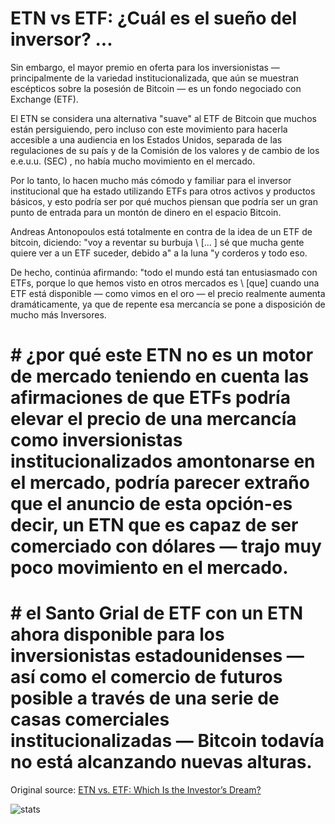 # ETN vs ETF: ¿Cuál es el sueño del inversor? ...

Sin embargo, el mayor premio en oferta para los inversionistas — principalmente de la variedad institucionalizada, que aún se muestran escépticos sobre la posesión de Bitcoin — es un fondo negociado con Exchange (ETF).

El ETN se considera una alternativa "suave" al ETF de Bitcoin que muchos están persiguiendo, pero incluso con este movimiento para hacerla accesible a una audiencia en los Estados Unidos, separada de las regulaciones de su país y de la Comisión de los valores y de cambio de los e.e.u.u. (SEC) , no había mucho movimiento en el mercado.

Por lo tanto, lo hacen mucho más cómodo y familiar para el inversor institucional que ha estado utilizando ETFs para otros activos y productos básicos, y esto podría ser por qué muchos piensan que podría ser un gran punto de entrada para un montón de dinero en el espacio Bitcoin.

Andreas Antonopoulos está totalmente en contra de la idea de un ETF de bitcoin, diciendo: "voy a reventar su burbuja \ [... \] sé que mucha gente quiere ver a un ETF suceder, debido a" a la luna "y corderos y todo eso.

De hecho, continúa afirmando: "todo el mundo está tan entusiasmado con ETFs, porque lo que hemos visto en otros mercados es \ [que] cuando una ETF está disponible — como vimos en el oro — el precio realmente aumenta dramáticamente, ya que de repente esa mercancía se pone a disposición de mucho más Inversores.

# # ¿por qué este ETN no es un motor de mercado teniendo en cuenta las afirmaciones de que ETFs podría elevar el precio de una mercancía como inversionistas institucionalizados amontonarse en el mercado, podría parecer extraño que el anuncio de esta opción-es decir, un ETN que es capaz de ser comerciado con dólares — trajo muy poco movimiento en el mercado.

# # el Santo Grial de ETF con un ETN ahora disponible para los inversionistas estadounidenses — así como el comercio de futuros posible a través de una serie de casas comerciales institucionalizadas — Bitcoin todavía no está alcanzando nuevas alturas.

Original source: [ETN vs. ETF: Which Is the Investor’s Dream?](https://cointelegraph.com/news/etn-vs-etf-which-is-the-investors-dream)

![stats](https://c.statcounter.com/11760860/0/a89fa40b/1/ "stats")
